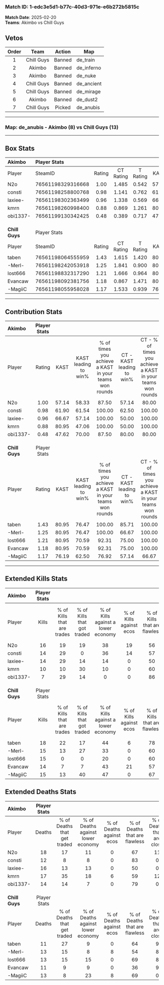 ### Match ID: 1-edc3e5d1-b77c-40d3-971e-e6b272b5815c  
**Match Date**: 2025-02-20  
**Teams**: Akimbo vs Chill Guys  

## Vetos  

| Order | Team | Action | Map |
| :---: | :--: | :----: | --- |
| 1 | Chill Guys | Banned | de_train |
| 2 | Akimbo | Banned | de_inferno |
| 3 | Akimbo | Banned | de_nuke |
| 4 | Chill Guys | Banned | de_ancient |
| 5 | Chill Guys | Banned | de_mirage |
| 6 | Akimbo | Banned | de_dust2 |
| 7 | Chill Guys | Picked | de_anubis |

---  

### **Map**: de_anubis - Akimbo (8) vs Chill Guys (13)  
---  

## Box Stats  

| **Akimbo**     | Player Stats      |        |           |          |       |      |       |         |        |      |     |
| :- | :- | :-: | :-: | :-: | :-: | :-: | :-: | :-: | :-: | :-: | :-: |
| Player         | SteamID           | Rating | CT Rating | T Rating | KAST  | ADR  | Kills | Assists | Deaths | K/D  | HS% |
| N2o            | 76561198329316668 |  1.00  |   1.485   |  0.542   | 57.14 | 92.4 |  16   |    6    |   18   | 0.89 | 56  |
| consti         | 76561198258800768 |  0.98  |   1.141   |  0.762   | 61.90 | 57.1 |  14   |    2    |   12   | 1.17 | 14  |
| laxiee-        | 76561198302363499 |  0.96  |   1.338   |  0.569   | 66.67 | 65.8 |  14   |    6    |   16   | 0.88 | 50  |
| kmrn           | 76561198260998400 |  0.88  |   0.869   |  1.261   | 80.95 | 66.0 |  10   |    8    |   17   | 0.59 | 70  |
| obi1337-       | 76561199130342425 |  0.48  |   0.389   |  0.717   | 47.62 | 40.7 |   7   |    1    |   14   | 0.50 | 57  |
|                |                   |        |           |          |       |      |       |         |        |      |     |
|                |                   |        |           |          |       |      |       |         |        |      |     |
|                |                   |        |           |          |       |      |       |         |        |      |     |
| **Chill Guys** | Player Stats      |        |           |          |       |      |       |         |        |      |     |
| Player         | SteamID           | Rating | CT Rating | T Rating | KAST  | ADR  | Kills | Assists | Deaths | K/D  | HS% |
| taben          | 76561198064555959 |  1.43  |   1.615   |  1.420   | 80.95 | 89.8 |  18   |    5    |   11   | 1.64 | 55  |
| -Merl-         | 76561198242053918 |  1.25  |   1.841   |  0.900   | 80.95 | 85.3 |  15   |    7    |   13   | 1.15 | 46  |
| lost666        | 76561198832317290 |  1.21  |   1.666   |  0.964   | 80.95 | 76.8 |  15   |    6    |   13   | 1.15 | 100 |
| Evancaw        | 76561198092381756 |  1.18  |   0.867   |  1.471   | 80.95 | 65.1 |  14   |    5    |   11   | 1.27 | 42  |
| -MagiiC        | 76561198055958028 |  1.17  |   1.533   |  0.939   | 76.19 | 79.2 |  15   |    2    |   13   | 1.15 | 60  |
---  

## Contribution Stats  

| **Akimbo**     | Player Stats |       |                      |                                                        |                           |                                                             |                          |                                                            |
| :- | :-: | :-: | :-: | :-: | :-: | :-: | :-: | :-: |
| Player         |    Rating    | KAST  | KAST leading to win% | % of times you achieve a KAST in your teams won rounds | CT - KAST leading to win% | CT - % of times you achieve a KAST in your teams won rounds | T - KAST leading to win% | T - % of times you achieve a KAST in your teams won rounds |
| N2o            |     1.00     | 57.14 |        58.33         |                         87.50                          |           57.14           |                            80.00                            |          60.00           |                           100.00                           |
| consti         |     0.98     | 61.90 |        61.54         |                         100.00                         |           62.50           |                           100.00                            |          60.00           |                           100.00                           |
| laxiee-        |     0.96     | 66.67 |        57.14         |                         100.00                         |           50.00           |                           100.00                            |          75.00           |                           100.00                           |
| kmrn           |     0.88     | 80.95 |        47.06         |                         100.00                         |           50.00           |                           100.00                            |          42.86           |                           100.00                           |
| obi1337-       |     0.48     | 47.62 |        70.00         |                         87.50                          |           80.00           |                            80.00                            |          60.00           |                           100.00                           |
|                |              |       |                      |                                                        |                           |                                                             |                          |                                                            |
|                |              |       |                      |                                                        |                           |                                                             |                          |                                                            |
|                |              |       |                      |                                                        |                           |                                                             |                          |                                                            |
| **Chill Guys** | Player Stats |       |                      |                                                        |                           |                                                             |                          |                                                            |
| Player         |    Rating    | KAST  | KAST leading to win% | % of times you achieve a KAST in your teams won rounds | CT - KAST leading to win% | CT - % of times you achieve a KAST in your teams won rounds | T - KAST leading to win% | T - % of times you achieve a KAST in your teams won rounds |
| taben          |     1.43     | 80.95 |        76.47         |                         100.00                         |           85.71           |                           100.00                            |          70.00           |                           100.00                           |
| -Merl-         |     1.25     | 80.95 |        76.47         |                         100.00                         |           66.67           |                           100.00                            |          87.50           |                           100.00                           |
| lost666        |     1.21     | 80.95 |        70.59         |                         92.31                          |           75.00           |                           100.00                            |          66.67           |                           85.71                            |
| Evancaw        |     1.18     | 80.95 |        70.59         |                         92.31                          |           75.00           |                           100.00                            |          66.67           |                           85.71                            |
| -MagiiC        |     1.17     | 76.19 |        62.50         |                         76.92                          |           57.14           |                            66.67                            |          66.67           |                           85.71                            |
---  

## Extended Kills Stats  

| **Akimbo**     | Player Stats |                            |                            |                                    |                         |                              |                                 |                                       |                    |           |
| :- | :-: | :-: | :-: | :-: | :-: | :-: | :-: | :-: | :-: | :-: |
| Player         |    Kills     | % of Kills that are trades | % of Kills that got traded | % of Kills against a lower economy | % of Kills against ecos | % of Kills that are flawless | % of Kills that are close duels | % of Kills that are assisted by flash | Pistol Round Kills | AWP Kills |
| N2o            |      16      |             19             |             19             |                 38                 |           19            |              56              |                0                |                   6                   |         0          |     0     |
| consti         |      14      |             29             |             0              |                 36                 |           14            |              57              |                7                |                   0                   |         5          |     1     |
| laxiee-        |      14      |             29             |             14             |                 14                 |            0            |              50              |               14                |                   0                   |         0          |     1     |
| kmrn           |      10      |             10             |             30             |                 10                 |            0            |              60              |               10                |                   0                   |         0          |     2     |
| obi1337-       |      7       |             29             |             14             |                 0                  |            0            |              86              |                0                |                   0                   |         0          |     0     |
|                |              |                            |                            |                                    |                         |                              |                                 |                                       |                    |           |
|                |              |                            |                            |                                    |                         |                              |                                 |                                       |                    |           |
|                |              |                            |                            |                                    |                         |                              |                                 |                                       |                    |           |
| **Chill Guys** | Player Stats |                            |                            |                                    |                         |                              |                                 |                                       |                    |           |
| Player         |    Kills     | % of Kills that are trades | % of Kills that got traded | % of Kills against a lower economy | % of Kills against ecos | % of Kills that are flawless | % of Kills that are close duels | % of Kills that are assisted by flash | Pistol Round Kills | AWP Kills |
| taben          |      18      |             22             |             17             |                 44                 |            6            |              78              |                6                |                   6                   |         7          |     3     |
| -Merl-         |      15      |             13             |             27             |                 33                 |            0            |              60              |                7                |                   7                   |         0          |     1     |
| lost666        |      15      |             0              |             0              |                 20                 |            0            |              60              |                0                |                  13                   |         0          |     2     |
| Evancaw        |      14      |             7              |             7              |                 43                 |           21            |              57              |                7                |                   0                   |         0          |     3     |
| -MagiiC        |      15      |             13             |             40             |                 47                 |            0            |              67              |                7                |                  13                   |         0          |     1     |
## Extended Deaths Stats  

| **Akimbo**     | Player Stats |                             |                                   |                          |                               |                            |                           |               |
| :- | :-: | :-: | :-: | :-: | :-: | :-: | :-: | :-: |
| Player         |    Deaths    | % of Deaths that get traded | % of Deaths against lower economy | % of Deaths against ecos | % of Deaths that are flawless | % of Deaths that are close | % of Deaths while blinded | Deaths to AWP |
| N2o            |      18      |             17              |                11                 |            0             |              67               |             11             |            11             |       2       |
| consti         |      12      |              8              |                 8                 |            0             |              83               |             0              |             8             |       2       |
| laxiee-        |      16      |             13              |                13                 |            0             |              50               |             0              |             6             |       0       |
| kmrn           |      17      |             35              |                18                 |            6             |              59               |             12             |             6             |       2       |
| obi1337-       |      14      |             14              |                 7                 |            0             |              79               |             0              |             7             |       1       |
|                |              |                             |                                   |                          |                               |                            |                           |               |
|                |              |                             |                                   |                          |                               |                            |                           |               |
|                |              |                             |                                   |                          |                               |                            |                           |               |
| **Chill Guys** | Player Stats |                             |                                   |                          |                               |                            |                           |               |
| Player         |    Deaths    | % of Deaths that get traded | % of Deaths against lower economy | % of Deaths against ecos | % of Deaths that are flawless | % of Deaths that are close | % of Deaths while blinded | Deaths to AWP |
| taben          |      11      |             27              |                 9                 |            0             |              64               |             9              |             0             |       1       |
| -Merl-         |      13      |             15              |                 8                 |            8             |              54               |             8              |             8             |       1       |
| lost666        |      13      |             15              |                15                 |            0             |              69               |             8              |             0             |       1       |
| Evancaw        |      11      |              9              |                 9                 |            0             |              36               |             9              |             0             |       1       |
| -MagiiC        |      13      |              8              |                23                 |            8             |              69               |             0              |             0             |       1       |
